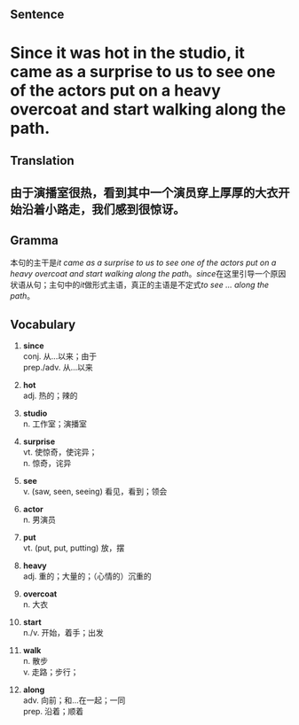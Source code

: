 ## Sentence

<h1>Since it was hot in the studio, it came as a surprise to us to see one of the actors put on a heavy overcoat and start walking along the path.</h1>

## Translation

<h2>由于演播室很热，看到其中一个演员穿上厚厚的大衣开始沿着小路走，我们感到很惊讶。</h2>

## Gramma     

本句的主干是*it came as a surprise to us to see one of the actors put on a heavy overcoat and start walking along the path*。*since*在这里引导一个原因状语从句；主句中的*it*做形式主语，真正的主语是不定式*to see ... along the path*。      


## Vocabulary   

1. **since**     
conj. 从...以来；由于      
prep./adv. 从...以来        

2. **hot**       
adj. 热的；辣的         

3. **studio**         
n. 工作室；演播室          

4. **surprise**         
vt. 使惊奇，使诧异；       
n. 惊奇，诧异         

5. **see**         
v. (saw, seen, seeing) 看见，看到；领会        

6. **actor**        
n. 男演员         

7. **put**      
vt. (put, put, putting) 放，摆         

8. **heavy**        
adj. 重的；大量的；（心情的）沉重的          

9. **overcoat**        
n. 大衣         

10. **start**        
n./v. 开始，着手；出发         

11. **walk**         
n. 散步          
v. 走路；步行；        

12. **along**        
adv. 向前；和...在一起；一同        
prep. 沿着；顺着       

